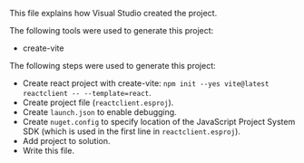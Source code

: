 This file explains how Visual Studio created the project.

The following tools were used to generate this project:
- create-vite

The following steps were used to generate this project:
- Create react project with create-vite: `npm init --yes vite@latest reactclient -- --template=react`.
- Create project file (`reactclient.esproj`).
- Create `launch.json` to enable debugging.
- Create `nuget.config` to specify location of the JavaScript Project System SDK (which is used in the first line in `reactclient.esproj`).
- Add project to solution.
- Write this file.
